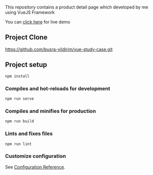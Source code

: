 

This repository contains a product detail page which developed by me using VueJS Framework 

You can [click here](https://vue-study-case.netlify.app/) for live demo


## Project Clone

https://github.com/busra-yildirim/vue-study-case.git

## Project setup
```
npm install
```

### Compiles and hot-reloads for development
```
npm run serve
```

### Compiles and minifies for production
```
npm run build
```

### Lints and fixes files
```
npm run lint
```

### Customize configuration
See [Configuration Reference](https://cli.vuejs.org/config/).
